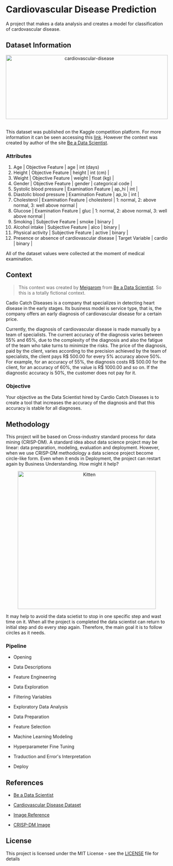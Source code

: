 # Cardiovascular Disease Prediction

A project that makes a data analysis and creates a model for classification of cardovascular disease.

## Dataset Information

<div align='center'>
    <img alt='cardiovascular-disease' src='https://www.imperial.ac.uk/ImageCropToolT4/imageTool/uploaded-images/heart-illustration--tojpeg_1490283716384_x2.jpg' width='100%' height='200'>
</div>

<br>

This dataset was published on the Kaggle competition platform. For more information it can be seen accessing this [link](https://www.kaggle.com/sulianova/cardiovascular-disease-dataset). However the context was created by author of the site [Be a Data Scientist](https://sejaumdatascientist.com/projeto-de-data-science-diagnostico-precoce-de-doencas-cardiovasculares/).

### Attributes

1. Age | Objective Feature | age | int (days)
1. Height | Objective Feature | height | int (cm) |
1. Weight | Objective Feature | weight | float (kg) |
1. Gender | Objective Feature | gender | categorical code |
1. Systolic blood pressure | Examination Feature | ap_hi | int |
1. Diastolic blood pressure | Examination Feature | ap_lo | int |
1. Cholesterol | Examination Feature | cholesterol | 1: normal, 2: above normal, 3: well above normal |
1. Glucose | Examination Feature | gluc | 1: normal, 2: above normal, 3: well above normal |
1. Smoking | Subjective Feature | smoke | binary |
1. Alcohol intake | Subjective Feature | alco | binary |
1. Physical activity | Subjective Feature | active | binary |
1. Presence or absence of cardiovascular disease | Target Variable | cardio | binary |

All of the dataset values were collected at the moment of medical examination. 

## Context

>This context was created by [Meigarom](https://github.com/meigarom) from [Be a Data Scientist](https://sejaumdatascientist.com). So this is a totally fictional context.

Cadio Catch Diseases is a company that specializes in detecting heart disease in the early stages. Its business model is service type, that is, the company offers an early diagnosis of cardiovascular disease for a certain price.
 
Currently, the diagnosis of cardiovascular disease is made manually by a team of specialists. The current accuracy of the diagnosis varies between 55% and 65%, due to the complexity of the diagnosis and also the fatigue of the team who take turns to minimize the risks.
The price of the diagnosis, paid by the client, varies according to the precision achieved by the team of specialists, the client pays R$ 500.00 for every 5% accuracy above 50%. For example, for an accuracy of 55%, the diagnosis costs R$ 500.00 for the client, for an accuracy of 60%, the value is R$ 1000.00 and so on. If the diagnostic accuracy is 50%, the customer does not pay for it.

### Objective

Your objective as the Data Scientist hired by Cardio Catch Diseases is to create a tool that increases the accuracy of the diagnosis and that this accuracy is stable for all diagnoses.

## Methodology

This project will be based on Cross-industry standard process for data mining (CRISP-DM). A standard idea about data science project may be linear: data preparation, modeling, evaluation and deployment. However, when we use CRISP-DM methodology a data science project become circle-like form. Even when it ends in Deployment, the project can restart again by Business Understanding. How might it help?

<p align="center">
    <img src="https://upload.wikimedia.org/wikipedia/commons/b/b9/CRISP-DM_Process_Diagram.png" alt="Kitten" title="A cute kitten" width="430" height="430" />
</p>

It may help to avoid the data scietist to stop in one specific step and wast time on it. When all the project is completed the data scientist can return to initial step and do every step again. Therefore, the main goal it is to follow circles as it needs.

### Pipeline

* Opening

* Data Descriptions

* Feature Engineering

* Data Exploration

* Filtering Variables

* Exploratory Data Analysis

* Data Preparation

* Feature Selection

* Machine Learning Modeling

* Hyperparameter Fine Tuning

* Traduction and Error's Interpretation

* Deploy

## References

* [Be a Data Scientist](https://sejaumdatascientist.com/)

* [Cardiovascular Disease Dataset](https://www.kaggle.com/sulianova/cardiovascular-disease-dataset)

* [Image Reference](https://www.imperial.ac.uk/ImageCropToolT4/imageTool/uploaded-images/heart-illustration--tojpeg_1490283716384_x2.jpg)

* [CRISP-DM Image](https://en.wikipedia.org/wiki/Cross-industry_standard_process_for_data_mining)

## License

This project is licensed under the MIT License - see the [LICENSE](LICENSE) file for details

